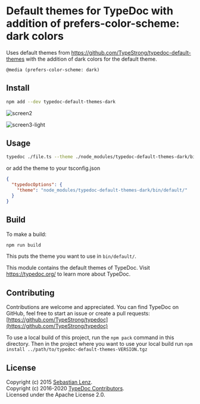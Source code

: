 # Default themes for TypeDoc with addition of prefers-color-scheme: dark colors

Uses default themes from https://github.com/TypeStrong/typedoc-default-themes with the addition of dark colors for the default theme. 

`@media (prefers-color-scheme: dark)`

## Install

```sh
npm add --dev typedoc-default-themes-dark
```

![screen2](https://gitlab.com/rockerBOO/typedoc-theme-dark/-/raw/master/resources/screen2.png)

![screen3-light](https://gitlab.com/rockerBOO/typedoc-theme-dark/-/raw/master/resources/screen3-light.png)

## Usage

```sh
typedoc ./file.ts --theme ./node_modules/typedoc-default-themes-dark/bin/default/
```

or add the theme to your tsconfig.json
```json
{
  "typedocOptions": {
    "theme": "node_modules/typedoc-default-themes-dark/bin/default/"
  }
}
```

## Build
To make a build:

```sh
npm run build
```

This puts the theme you want to use in `bin/default/`. 


This module contains the default themes of TypeDoc.
Visit https://typedoc.org/ to learn more about TypeDoc.

## Contributing

Contributions are welcome and appreciated. You can find TypeDoc on GitHub, feel free to start
an issue or create a pull requests:<br>
[https://github.com/TypeStrong/typedoc](https://github.com/TypeStrong/typedoc)

To use a local build of this project, run the `npm pack` command in this directory. Then
in the project where you want to use your local build run `npm install ../path/to/typedoc-default-themes-VERSION.tgz`

## License

Copyright (c) 2015 [Sebastian Lenz](http://www.sebastian-lenz.de).<br>
Copyright (c) 2016-2020 [TypeDoc Contributors](https://github.com/TypeStrong/typedoc/graphs/contributors).<br>
Licensed under the Apache License 2.0.
